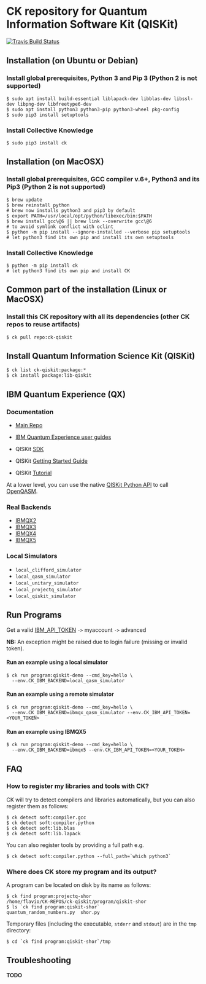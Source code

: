 # CK repository for Quantum Information Software Kit (QISKit)

[![Travis Build Status](https://travis-ci.org/ctuning/ck-qiskit.svg?branch=master)](https://travis-ci.org/ctuning/ck-qiskit)


## Installation (on Ubuntu or Debian)

### Install global prerequisites, Python 3 and Pip 3 (Python 2 is **not** supported)
```
$ sudo apt install build-essential liblapack-dev libblas-dev libssl-dev libpng-dev libfreetype6-dev
$ sudo apt install python3 python3-pip python3-wheel pkg-config
$ sudo pip3 install setuptools
```

### Install Collective Knowledge
```
$ sudo pip3 install ck
```


## Installation (on MacOSX)

### Install global prerequisites, GCC compiler v.6+, Python3 and its Pip3 (Python 2 is **not** supported)
```
$ brew update
$ brew reinstall python                                                 # brew now installs python3 and pip3 by default
$ export PATH=/usr/local/opt/python/libexec/bin:$PATH
$ brew install gcc\@6 || brew link --overwrite gcc\@6                   # to avoid symlink conflict with oclint
$ python -m pip install --ignore-installed --verbose pip setuptools     # let python3 find its own pip and install its own setuptools
```

### Install Collective Knowledge
```
$ python -m pip install ck                                              # let python3 find its own pip and install CK
```


## Common part of the installation (Linux or MacOSX)

### Install this CK repository with all its dependencies (other CK repos to reuse artifacts)

```
$ ck pull repo:ck-qiskit
```

## Install Quantum Information Science Kit (QISKit)

```
$ ck list ck-qiskit:package:*
$ ck install package:lib-qiskit
```

## IBM Quantum Experience (QX)

### Documentation
- [Main Repo](https://github.com/QISKit)
- [IBM Quantum Experience user guides](https://github.com/QISKit/ibmqx-user-guides)

- QISKit [SDK](https://github.com/QISKit/qiskit-sdk-py/blob/master/README.md)
- QISKit [Getting Started Guide](https://www.qiskit.org/documentation/quickstart.html)
- QISKit [Tutorial](https://github.com/QISKit/qiskit-tutorial)


At a lower level, you can use the native [QISKit Python API](https://github.com/QISKit/qiskit-api-py) to call [OpenQASM](https://github.com/QISKit/openqasm/blob/master/README.md).

### Real Backends

- [IBMQX2](https://github.com/QISKit/ibmqx-backend-information/blob/master/backends/ibmqx2/README.md) 
- [IBMQX3](https://github.com/QISKit/ibmqx-backend-information/blob/master/backends/ibmqx3/README.md)
- [IBMQX4](https://github.com/QISKit/ibmqx-backend-information/blob/master/backends/ibmqx4/README.md)
- [IBMQX5](https://github.com/QISKit/ibmqx-backend-information/blob/master/backends/ibmqx5/README.md)

### Local Simulators

- `local_clifford_simulator`
- `local_qasm_simulator`
- `local_unitary_simulator`
- `local_projectq_simulator`
- `local_qiskit_simulator`


## Run Programs

Get a valid [IBM_API_TOKEN](https://quantumexperience.ng.bluemix.net/qx/login) `->` myaccount `->` advanced

**NB:** An exception might be raised due to login failure (missing or invalid token).

#### Run an example using a local simulator

```
$ ck run program:qiskit-demo --cmd_key=hello \
  --env.CK_IBM_BACKEND=local_qasm_simulator
```


#### Run an example using a remote simulator

```
$ ck run program:qiskit-demo --cmd_key=hello \
  --env.CK_IBM_BACKEND=ibmqx_qasm_simulator --env.CK_IBM_API_TOKEN=<YOUR_TOKEN>
```

#### Run an example using IBMQX5 

```
$ ck run program:qiskit-demo --cmd_key=hello \
  --env.CK_IBM_BACKEND=ibmqx5 --env.CK_IBM_API_TOKEN=<YOUR_TOKEN>
```


## FAQ

### How to register my libraries and tools with CK?

CK will try to detect compilers and libraries automatically, but you can also
register them as follows:

```
$ ck detect soft:compiler.gcc
$ ck detect soft:compiler.python
$ ck detect soft:lib.blas
$ ck detect soft:lib.lapack
```

You can also register tools by providing a full path e.g.
```
$ ck detect soft:compiler.python --full_path=`which python3`
```

### Where does CK store my program and its output?

A program can be located on disk by its name as follows:
```
$ ck find program:projectq-shor
/home/flavio/CK-REPOS/ck-qiskit/program/qiskit-shor
$ ls `ck find program:qiskit-shor`
quantum_random_numbers.py  shor.py
```

Temporary files (including the executable, `stderr` and `stdout`) are in the `tmp` directory:
```
$ cd `ck find program:qiskit-shor`/tmp
```

## Troubleshooting

**TODO**
